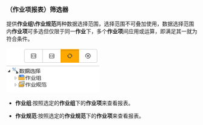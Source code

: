 ### （作业项报表）筛选器
提供**作业组\作业规范**两种数据选择范围，选择范围不可叠加使用，数据选择范围内**作业项**可多选但仅限于同一**作业**下，多个**作业项**间应用或运算，即满足其一就为符合条件。

![](./images/筛选器.png)

* **作业组**:按照选定的**作业组**下的**作业项**来查看报表。

* **作业规范**:按照选定的**作业规范**下的**作业项**来查看报表。